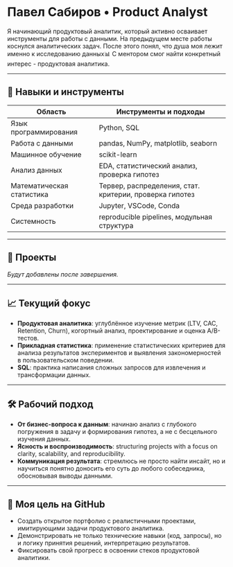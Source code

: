 # Павел Сабиров • Product Analyst

Я начинающий продуктовый аналитик, который активно осваивает инструменты для работы с данными.
На предыдущем месте работы коснулся аналитических задач. После этого понял, что душа моя лежит именно к исследованию данных📊
С ментором смог найти конкретный интерес - продуктовая аналитика.

---

## 🧩 Навыки и инструменты

| Область                   | Инструменты и подходы                                   |
|---------------------------|---------------------------------------------------------|
| Язык программирования     | Python, SQL                                             |
| Работа с данными          | pandas, NumPy, matplotlib, seaborn                      |
| Машинное обучение         | scikit-learn                                            |
| Анализ данных             | EDA, статистический анализ, проверка гипотез            |
| Математическая статистика | Тервер, распределения, стат. критерии, проверка гипотез |
| Среда разработки          | Jupyter, VSCode, Conda                                  |
| Системность               | reproducible pipelines, модульная структура             |

---

## 📂 Проекты

_Будут добавлены после завершения._

---

## 📈 Текущий фокус

- **Продуктовая аналитика**: углублённое изучение метрик (LTV, CAC, Retention, Churn), когортный анализ, проектирование и оценка A/B-тестов.
- **Прикладная статистика**: применение статистических критериев для анализа результатов экспериментов и выявления закономерностей в пользовательском поведении.
- **SQL**: практика написания сложных запросов для извлечения и трансформации данных.

---

## 🛠 Рабочий подход

- **От бизнес-вопроса к данным**: начинаю анализ с глубокого погружения в задачу и формирования гипотез, а не с бесцельного изучения данных.
- **Ясность и воспроизводимость**: structuring projects with a focus on clarity, scalability, and reproducibility.
- **Коммуникация результата**: стремлюсь не просто найти инсайт, но и научиться понятно доносить его суть до любого собеседника, обосновывая выводы данными.

---

## 📎 Моя цель на GitHub

- Создать открытое портфолио с реалистичными проектами, имитирующими задачи продуктового аналитика.
- Демонстрировать не только технические навыки (код, запросы), но и логику принятия решений, интерпретацию результатов.
- Фиксировать свой прогресс в освоении стеков продуктовой аналитики.



